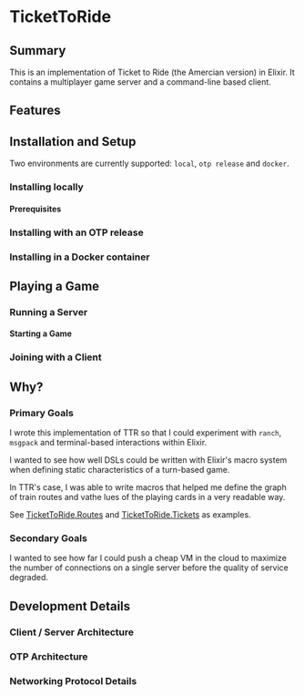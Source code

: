 # TicketToRide

## Summary

This is an implementation of Ticket to Ride (the Amercian version) in
Elixir.  It contains a multiplayer game server and a command-line
based client.

## Features

## Installation and Setup

Two environments are currently supported: `local`, `otp release` and `docker`.

### Installing locally

#### Prerequisites

### Installing with an OTP release

### Installing in a Docker container

## Playing a Game

### Running a Server

#### Starting a Game

### Joining with a Client

## Why?

### Primary Goals

I wrote this implementation of TTR so that I could experiment with
`ranch`, `msgpack` and terminal-based interactions within Elixir.

I wanted to see how well DSLs could be written with Elixir's macro
system when defining static characteristics of a turn-based game.

In TTR's case, I was able to write macros that helped me define the
graph of train routes and vathe lues of the playing cards in a very
readable way.

See [TicketToRide.Routes](lib/ticket_to_ride/routes.ex) and [TicketToRide.Tickets](lib/ticket_to_ride/tickets.ex) as
examples.

### Secondary Goals

I wanted to see how far I could push a cheap VM in the cloud to
maximize the number of connections on a single server before the
quality of service degraded.

## Development Details

### Client / Server Architecture

### OTP Architecture

### Networking Protocol Details
